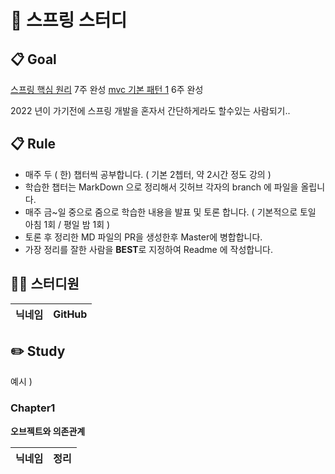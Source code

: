 # 👋 스프링 스터디

## 📋 Goal
[스프링 핵심 원리](https://www.inflearn.com/course/%EC%8A%A4%ED%94%84%EB%A7%81-%ED%95%B5%EC%8B%AC-%EC%9B%90%EB%A6%AC-%EA%B8%B0%EB%B3%B8%ED%8E%B8#reviews) 7주 완성
[mvc 기본 패턴 1](https://www.inflearn.com/course/%EC%8A%A4%ED%94%84%EB%A7%81-mvc-1) 6주 완성

2022 년이 가기전에 스프링 개발을 혼자서 간단하게라도 할수있는 사람되기..

## 📋 Rule

- 매주 두 ( 한) 챕터씩 공부합니다. ( 기본 2쳅터, 약 2시간 정도 강의 ) 
- 학습한 챕터는 MarkDown 으로 정리해서 깃허브 각자의 branch 에 파일을 올립니다.
- 매주 금~일 중으로 줌으로 학습한 내용을 발표 및 토론 합니다. ( 기본적으로 토일 아침  1회 / 평일 밤 1회 ) 
- 토론 후 정리한 MD 파일의 PR을 생성한후 Master에 병합합니다.
- 가장 정리를 잘한 사람을 **BEST**로 지정하여 Readme 에 작성합니다.

## 👨‍💻 스터디원

|닉네임|GitHub
| ---- | --- |

## ✏️ Study

예시 )

###  Chapter1

**오브젝트와 의존관계**

|닉네임| 정리
| ---- | --- |

